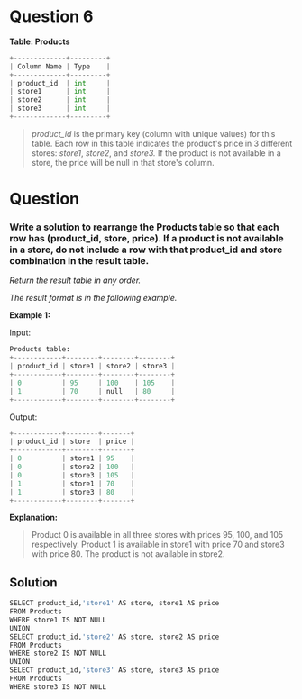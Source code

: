 # Question 6

**Table: Products**

```python
+-------------+---------+
| Column Name | Type    |
+-------------+---------+
| product_id  | int     |
| store1      | int     |
| store2      | int     |
| store3      | int     |
+-------------+---------+
```

>*product_id* is the primary key (column with unique values) for this table.
Each row in this table indicates the product's price in 3 different stores: *store1*, *store2*, and *store3.*
If the product is not available in a store, the price will be null in that store's column.

# Question
 

### Write a solution to rearrange the Products table so that each row has (product_id, store, price). If a product is not available in a store, do not include a row with that product_id and store combination in the result table.

*Return the result table in any order.*

*The result format is in the following example.*

 

**Example 1:**

Input: 
```python
Products table:
+------------+--------+--------+--------+
| product_id | store1 | store2 | store3 |
+------------+--------+--------+--------+
| 0          | 95     | 100    | 105    |
| 1          | 70     | null   | 80     |
+------------+--------+--------+--------+
```

Output: 
```python
+------------+--------+-------+
| product_id | store  | price |
+------------+--------+-------+
| 0          | store1 | 95    |
| 0          | store2 | 100   |
| 0          | store3 | 105   |
| 1          | store1 | 70    |
| 1          | store3 | 80    |
+------------+--------+-------+
```
**Explanation:**

>Product 0 is available in all three stores with prices 95, 100, and 105 respectively.
>Product 1 is available in store1 with price 70 and store3 with price 80. The product is not available in store2.

## Solution

```python
SELECT product_id,'store1' AS store, store1 AS price
FROM Products
WHERE store1 IS NOT NULL
UNION 
SELECT product_id,'store2' AS store, store2 AS price
FROM Products
WHERE store2 IS NOT NULL
UNION 
SELECT product_id,'store3' AS store, store3 AS price
FROM Products
WHERE store3 IS NOT NULL 
```